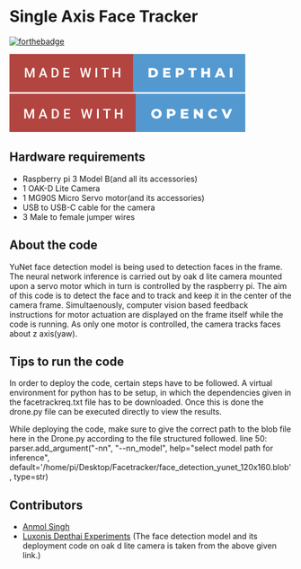 # Single Axis Face Tracker

[![forthebadge](https://forthebadge.com/images/badges/made-with-python.svg)](https://forthebadge.com) 


![Img](https://github.com/IRS-Devl/ComputerVision-UAV-Maneuvering/blob/main/UniAxisFaceTracker/depthai.png)
![Img2](https://github.com/IRS-Devl/ComputerVision-UAV-Maneuvering/blob/main/UniAxisFaceTracker/opencv.png)

## Hardware requirements
- Raspberry pi 3 Model B(and all its accessories)
- 1 OAK-D Lite Camera
- 1 MG90S Micro Servo motor(and its accessories)
- USB to USB-C cable for the camera
- 3 Male to female jumper wires

## About the code
YuNet face detection model is being used to detection faces in the frame. The neural network inference is carried out by oak d lite camera mounted upon a servo motor which in turn is controlled by the raspberry pi. The aim of this code is to detect the face and to track and keep it in the center of the camera frame. Simultaenously, computer vision based feedback instructions for motor actuation are displayed on the frame itself while the code is running. As only one motor is controlled, the camera tracks faces about z axis(yaw).

## Tips to run the code
In order to deploy the code, certain steps have to be followed. A virtual environment for python has to be setup, in which the dependencies given in the facetrackreq.txt file has to be downloaded. Once this is done the drone.py file can be executed directly to view the results.

While deploying the code, make sure to give the correct path to the blob file here in the Drone.py according to the file structured followed.
line 50: parser.add_argument("-nn", "--nn_model", help="select model path for inference", default='/home/pi/Desktop/Facetracker/face_detection_yunet_120x160.blob', type=str)

## Contributors
* [Anmol Singh](https://github.com/28anmol)
* [Luxonis Depthai Experiments](https://github.com/luxonis/depthai-experiments/tree/master/gen2-face-detection)
(The face detection model and its deployment code on oak d lite camera is taken from the above given link.)
